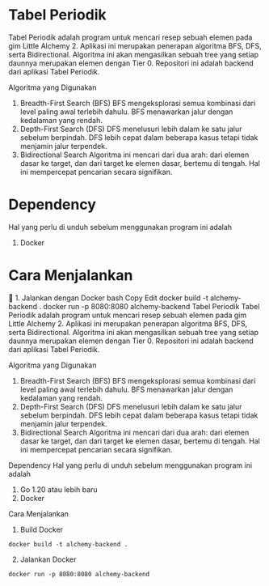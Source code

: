 # Tabel Periodik
Tabel Periodik adalah program untuk mencari resep sebuah elemen pada gim Little Alchemy 2. Aplikasi ini merupakan penerapan algoritma BFS, DFS, serta Bidirectional. Algoritma ini akan mengasilkan sebuah tree yang setiap daunnya merupakan elemen dengan Tier 0. Repositori ini adalah backend dari aplikasi Tabel Periodik.

Algoritma yang Digunakan
1.	Breadth-First Search (BFS)
BFS mengeksplorasi semua kombinasi dari level paling awal terlebih dahulu. BFS menawarkan jalur dengan kedalaman yang rendah. 
2.	Depth-First Search (DFS)
DFS menelusuri lebih dalam ke satu jalur sebelum berpindah. DFS lebih cepat dalam beberapa kasus tetapi tidak menjamin jalur terpendek.
3.	Bidirectional Search
Algoritma ini mencari dari dua arah: dari elemen dasar ke target, dan dari target ke elemen dasar, bertemu di tengah. Hal ini mempercepat pencarian secara signifikan.

# Dependency
Hal yang perlu di unduh sebelum menggunakan program ini adalah
1. Docker

# Cara Menjalankan
🔧 1. Jalankan dengan Docker
bash
Copy
Edit
docker build -t alchemy-backend .
docker run -p 8080:8080 alchemy-backend
Tabel Periodik
Tabel Periodik adalah program untuk mencari resep sebuah elemen pada gim Little Alchemy 2. Aplikasi ini merupakan penerapan algoritma BFS, DFS, serta Bidirectional. Algoritma ini akan mengasilkan sebuah tree yang setiap daunnya merupakan elemen dengan Tier 0. Repositori ini adalah backend dari aplikasi Tabel Periodik.

Algoritma yang Digunakan
1.	Breadth-First Search (BFS)
BFS mengeksplorasi semua kombinasi dari level paling awal terlebih dahulu. BFS menawarkan jalur dengan kedalaman yang rendah. 
2.	Depth-First Search (DFS)
DFS menelusuri lebih dalam ke satu jalur sebelum berpindah. DFS lebih cepat dalam beberapa kasus tetapi tidak menjamin jalur terpendek.
3.	Bidirectional Search
Algoritma ini mencari dari dua arah: dari elemen dasar ke target, dan dari target ke elemen dasar, bertemu di tengah. Hal ini mempercepat pencarian secara signifikan.

Dependency
Hal yang perlu di unduh sebelum menggunakan program ini adalah
1.	Go 1.20 atau lebih baru
2.	Docker

Cara Menjalankan
1. Build Docker
```
docker build -t alchemy-backend .
```
2. Jalankan Docker
```
docker run -p 8080:8080 alchemy-backend
```
